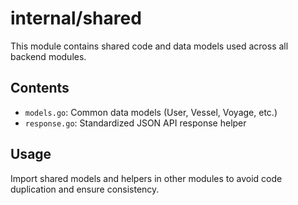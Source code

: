 # internal/shared

This module contains shared code and data models used across all backend modules.

## Contents
- `models.go`: Common data models (User, Vessel, Voyage, etc.)
- `response.go`: Standardized JSON API response helper

## Usage
Import shared models and helpers in other modules to avoid code duplication and ensure consistency.
